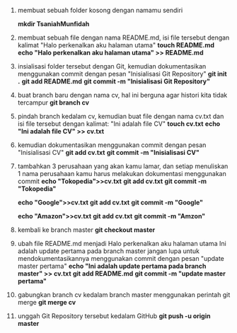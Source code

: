 1. membuat sebuah folder kosong dengan namamu sendiri 

    **mkdir TsaniahMunfidah**
2. membuat sebuah file dengan nama README.md, isi file tersebut dengan kalimat "Halo perkenalkan aku halaman utama" 
    **touch README.md** 
    **echo "Halo perkenalkan aku halaman utama" >> README.md**
3. insialisasi folder tersebut dengan Git, kemudian dokumentasikan menggunakan commit dengan pesan "Inisialisasi Git Repository"
    **git init .**
    **git add README.md**
    **git commit -m "Inisialisasi Git Repository"**
4. buat branch baru dengan nama cv, hal ini berguna agar histori kita tidak tercampur
    **git branch cv**
5. pindah branch kedalam cv, kemudian buat file dengan nama cv.txt dan isi file tersebut dengan kalimat: "Ini adalah file CV"
    **touch cv.txt**
    **echo "Ini adalah file CV" >> cv.txt**
6. kemudian dokumentasikan menggunakan commit dengan pesan "Inisialisasi CV"
    **git add cv.txt**
    **git commit -m "Inisialisasi CV"**
7. tambahkan 3 perusahaan yang akan kamu lamar, dan setiap menuliskan 1 nama perusahaan kamu harus melakukan dokumentasi menggunakan commit
    **echo "Tokopedia">>cv.txt**
    **git add cv.txt**
    **git commit -m "Tokopedia"**


    **echo "Google">>cv.txt**
    **git add cv.txt**
    **git commit -m "Google"**

    **echo "Amazon">>cv.txt**
    **git add cv.txt**
    **git commit -m "Amzon"**
     
8. kembali ke branch master 
    **git checkout master**
9. ubah file README.md menjadi Halo perkenalkan aku 
    halaman utama Ini adalah update pertama pada branch master
    jangan lupa untuk mendokumentasikannya menggunakan commit dengan pesan
    "update master pertama"
    **echo "Ini adalah update pertama pada branch master" >> cv.txt**
    **git add README.md**
    **git commit -m "update master pertama"**
10. gabungkan branch cv kedalam branch master menggunakan perintah git merge
    **git merge cv**
11. unggah Git Repository tersebut kedalam GitHub
    **git push -u origin master**
